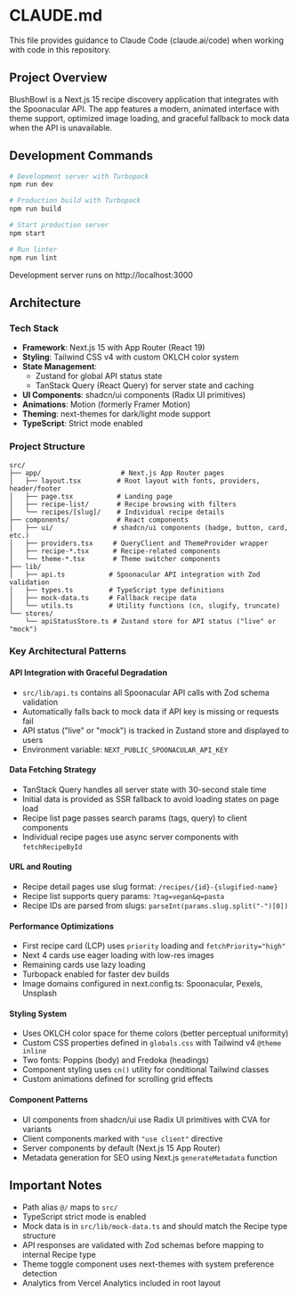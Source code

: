 # CLAUDE.md

This file provides guidance to Claude Code (claude.ai/code) when working with code in this repository.

## Project Overview

BlushBowl is a Next.js 15 recipe discovery application that integrates with the Spoonacular API. The app features a modern, animated interface with theme support, optimized image loading, and graceful fallback to mock data when the API is unavailable.

## Development Commands

```bash
# Development server with Turbopack
npm run dev

# Production build with Turbopack
npm run build

# Start production server
npm start

# Run linter
npm run lint
```

Development server runs on http://localhost:3000

## Architecture

### Tech Stack
- **Framework**: Next.js 15 with App Router (React 19)
- **Styling**: Tailwind CSS v4 with custom OKLCH color system
- **State Management**:
  - Zustand for global API status state
  - TanStack Query (React Query) for server state and caching
- **UI Components**: shadcn/ui components (Radix UI primitives)
- **Animations**: Motion (formerly Framer Motion)
- **Theming**: next-themes for dark/light mode support
- **TypeScript**: Strict mode enabled

### Project Structure

```
src/
├── app/                    # Next.js App Router pages
│   ├── layout.tsx         # Root layout with fonts, providers, header/footer
│   ├── page.tsx           # Landing page
│   ├── recipe-list/       # Recipe browsing with filters
│   └── recipes/[slug]/    # Individual recipe details
├── components/            # React components
│   ├── ui/               # shadcn/ui components (badge, button, card, etc.)
│   ├── providers.tsx     # QueryClient and ThemeProvider wrapper
│   ├── recipe-*.tsx      # Recipe-related components
│   └── theme-*.tsx       # Theme switcher components
├── lib/
│   ├── api.ts           # Spoonacular API integration with Zod validation
│   ├── types.ts         # TypeScript type definitions
│   ├── mock-data.ts     # Fallback recipe data
│   └── utils.ts         # Utility functions (cn, slugify, truncate)
└── stores/
    └── apiStatusStore.ts # Zustand store for API status ("live" or "mock")
```

### Key Architectural Patterns

#### API Integration with Graceful Degradation
- `src/lib/api.ts` contains all Spoonacular API calls with Zod schema validation
- Automatically falls back to mock data if API key is missing or requests fail
- API status ("live" or "mock") is tracked in Zustand store and displayed to users
- Environment variable: `NEXT_PUBLIC_SPOONACULAR_API_KEY`

#### Data Fetching Strategy
- TanStack Query handles all server state with 30-second stale time
- Initial data is provided as SSR fallback to avoid loading states on page load
- Recipe list page passes search params (tags, query) to client components
- Individual recipe pages use async server components with `fetchRecipeById`

#### URL and Routing
- Recipe detail pages use slug format: `/recipes/{id}-{slugified-name}`
- Recipe list supports query params: `?tag=vegan&q=pasta`
- Recipe IDs are parsed from slugs: `parseInt(params.slug.split("-")[0])`

#### Performance Optimizations
- First recipe card (LCP) uses `priority` loading and `fetchPriority="high"`
- Next 4 cards use eager loading with low-res images
- Remaining cards use lazy loading
- Turbopack enabled for faster dev builds
- Image domains configured in next.config.ts: Spoonacular, Pexels, Unsplash

#### Styling System
- Uses OKLCH color space for theme colors (better perceptual uniformity)
- Custom CSS properties defined in `globals.css` with Tailwind v4 `@theme inline`
- Two fonts: Poppins (body) and Fredoka (headings)
- Component styling uses `cn()` utility for conditional Tailwind classes
- Custom animations defined for scrolling grid effects

#### Component Patterns
- UI components from shadcn/ui use Radix UI primitives with CVA for variants
- Client components marked with `"use client"` directive
- Server components by default (Next.js 15 App Router)
- Metadata generation for SEO using Next.js `generateMetadata` function

## Important Notes

- Path alias `@/` maps to `src/`
- TypeScript strict mode is enabled
- Mock data is in `src/lib/mock-data.ts` and should match the Recipe type structure
- API responses are validated with Zod schemas before mapping to internal Recipe type
- Theme toggle component uses next-themes with system preference detection
- Analytics from Vercel Analytics included in root layout
